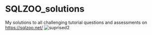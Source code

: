 # SQLZOO_solutions
My solutions to all challenging tutorial questions and assessments on https://sqlzoo.net/
![suprised2](https://user-images.githubusercontent.com/55864839/94442581-7b249400-01e7-11eb-8c24-af57ad97fb0a.jpg)

